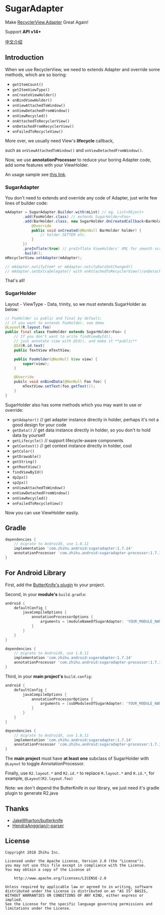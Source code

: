 SugarAdapter
===

Make [RecyclerView.Adapter](https://developer.android.com/reference/android/support/v7/widget/RecyclerView.Adapter.html "RecyclerView.Adapter") Great Again!

Support **API v14+**

[中文介绍](https://github.com/zhihu/SugarAdapter/blob/master/README_zh_CN.md "中文介绍")

## Introduction

When we use RecyclerView, we need to extends Adapter and override some methods, which are so boring:
 
 - `getItemCount()`
 - `getItemViewType()`
 - `onCreateViewHolder()`
 - `onBindViewHolder()`
 - `onViewAttachedToWindow()`
 - `onViewDetachedFromWindow()`
 - `onViewRecycled()`
 - `onAttachedToRecyclerView()`
 - `onDetachedFromRecyclerView()`
 - `onFailedToRecycleView()`
 
More over, we usually need View's **lifecycle** callback, 

such as `onViewAttachedToWindow()` and `onViewDetachedFromWindow()`.

Now, we use **annotationProcessor** to reduce your boring Adapter code, add some features with your ViewHolder.

An usage sample see [this link](https://github.com/zhihu/SugarAdapter/tree/master/app "zhihu/SugarAdapter/app/").

### SugarAdapter

You don't need to extends and override any code of Adapter, just write few lines of builder code:

```java
mAdapter = SugarAdapter.Builder.with(mList) // eg. List<Object>
        .add(FooHolder.class) // extends SugarHolder<Foo>
        .add(BarHolder.class, new SugarHolder.OnCreatedCallback<BarHolder>() { // extends SugarHolder<Bar>
            @Override
            public void onCreated(@NonNull BarHolder holder) {
                // holder.SETTER etc.
            }
        })
        .preInflate(true) // preInflate ViewHolders' XML for smooth scrolling
        .build();
mRecyclerView.setAdapter(mAdapter);

// mAdapter.notifyItem* or mAdapter.notifyDataSetChanged()
// mAdapter.setExtraDelegate() with onAttachedToRecyclerView()/onDetachedFromRecyclerView()
```

That's all!

### SugarHolder

Layout - ViewType - Data, trinity, so we must extends SugarHolder as below:

```java
// FooHolder is public and final by default;
// if you want to extends FooHolder, see demo
@Layout(R.layout.foo) 
public final class FooHolder extends SugarHolder<Foo> {
    // If you don't want to write findViewById(), 
    // just annotate view with @Id(), and make it **public**
    @Id(R.id.text)
    public TextView mTextView;

    public FooHolder(@NonNull View view) {
        super(view);
    }

    @Override
    pubilc void onBindData(@NonNull Foo foo) {
        mTextView.setText(foo.getText());
    }
}
```

SugarHolder also has some methods which you may want to use or override:

 - `getAdapter()`   // get adapter instance directly in holder, perhaps it's not a good design for your code
 - `getData()`      // get data instance directly in holder, so you don't to hold data by yourself
 - `getLifecycle()` // support lifecycle-aware components
 - `getContext()`   // get context instance directly in holder, cool
 - `getColor()`
 - `getDrawable()`
 - `getString()`
 - `getRootView()`
 - `findViewById()`
 - `dp2px()`
 - `sp2px()`
 - `onViewAttachedToWindow()`
 - `onViewDetachedFromWindow()`
 - `onViewRecycled()`
 - `onFailedToRecycleView()`

Now you can use ViewHolder easily.

## Gradle

```groovy
dependencies {
    // migrate to AndroidX, use 1.8.11
    implementation 'com.zhihu.android:sugaradapter:1.7.14'
    annotationProcessor 'com.zhihu.android:sugaradapter-processor:1.7.14'
}
```

## For Android Library

First, add the [ButterKnife's plugin](https://github.com/JakeWharton/butterknife#library-projects "ButterKnife's plugin") to your project.

Second, in your **module's** `build.gradle`:

```groovy
android {
    defaultConfig {
        javaCompileOptions {
            annotationProcessorOptions {
                arguments = [moduleNameOfSugarAdapter: 'YOUR_MODULE_NAME']
            }
        }
    }
}

dependencies {
    // migrate to AndroidX, use 1.8.11
    implementation 'com.zhihu.android:sugaradapter:1.7.14'
    annotationProcessor 'com.zhihu.android:sugaradapter-processor:1.7.14'
}
```

Third, in your **main project's** `build.config`:

```groovy
android {
    defaultConfig {
        javaCompileOptions {
            annotationProcessorOptions {
                arguments = [subModulesOfSugarAdapter: 'YOUR_MODULE_NAME_1, YOUR_MODULE_NAME_...']
            }
        }
    }
}

dependencies {
    // migrate to AndroidX, use 1.8.11
    implementation 'com.zhihu.android:sugaradapter:1.7.14'
    annotationProcessor 'com.zhihu.android:sugaradapter-processor:1.7.14'
}
```

The **main project** must have **at least one** subclass of SugarHolder with `@Layout` to toggle AnnotationProcessor.

Finally, use `R2.layout.*` and `R2.id.*` to replace `R.layout.*` and `R.id.*`, for example, `@Layout(R2.layout.foo)`

Note: we don't depend the ButterKnife in our library, we just need it's gradle plugin to generate R2.java

## Thanks

 - [JakeWharton/butterknife](https://github.com/JakeWharton/butterknife "JakeWharton/butterknife")
 - [HendraAnggrian/r-parser](https://github.com/HendraAnggrian/r-parser "HendraAnggrian/r-parser")

## License

    Copyright 2018 Zhihu Inc.

    Licensed under the Apache License, Version 2.0 (the "License");
    you may not use this file except in compliance with the License.
    You may obtain a copy of the License at

        http://www.apache.org/licenses/LICENSE-2.0

    Unless required by applicable law or agreed to in writing, software
    distributed under the License is distributed on an "AS IS" BASIS,
    WITHOUT WARRANTIES OR CONDITIONS OF ANY KIND, either express or implied.
    See the License for the specific language governing permissions and
    limitations under the License.
